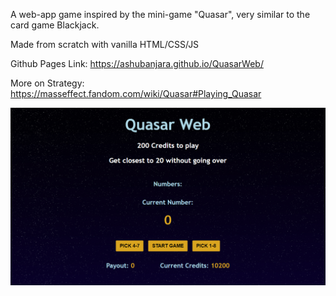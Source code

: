 A web-app game inspired by the mini-game "Quasar", very similar to the card game Blackjack.

Made from scratch with vanilla HTML/CSS/JS

Github Pages Link: https://ashubanjara.github.io/QuasarWeb/

More on Strategy: https://masseffect.fandom.com/wiki/Quasar#Playing_Quasar

![Image of Quasar Web](https://github.com/ashubanjara/QuasarWeb/blob/main/images/quasar_capture.PNG)
